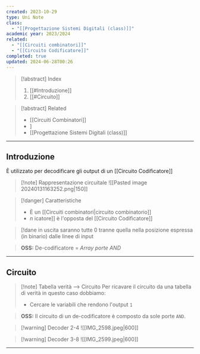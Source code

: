 ```yaml
---
created: 2023-10-29
type: Uni Note
class:
  - "[[Progettazione Sistemi Digitali (class)]]"
academic year: 2023/2024
related:
  - "[[Circuiti combinatori]]"
  - "[[Circuito Codificatore]]"
completed: true
updated: 2024-06-28T00:26
---
```

>[!abstract] Index
>1. [[#Introduzione]]
>2. [[#Circuito]]

>[!abstract] Related
>- [[Circuiti Combinatori]]
>- [](Circuiti%20combinatori.md)]
>- [[Progettazione Sistemi Digitali (class)]]

---
## Introduzione

È utilizzato per decodificare gli output di un [[Circuito Codificatore]]

>[!note] Rappresentazione circuitale
>![[Pasted image 20240131163252.png|150]]

>[!danger] Caratteristiche
>- È un [[Circuiti combinatori|circuito combinatorio]]
>- $n$ i[](Circuiti%20combinatori.md)catore]] è l'opposta del [[Circuito Codificatore]]

>[!dan[](Circuiti%20combinatori.md)e in uscita saranno tutte 0 tranne quella nella posizione espressa (in binario) dalle linee di input

> **OSS:**  De-codificatore = *Array porte AND*

---
## Circuito

>[!note] Tabella verità --> Circuito
>Per ricavare il circuito da una tabella di verità in questo caso dobbiamo: 
>- Cercare le variabili che rendono l'output `1` 

>**OSS:** Il circuito di un de-codificatore è composto da sole porte `AND`.

>[!warning] Decoder 2-4
>![[IMG_2598.jpeg|600]]

>[!warning] Decoder 3-8
>![[IMG_2599.jpeg|600]]

---
